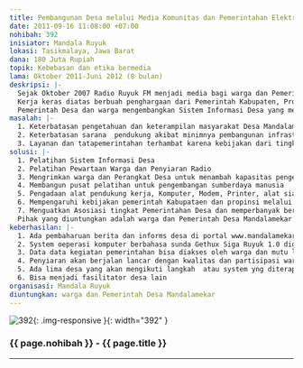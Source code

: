 ```yaml
---
title: Pembangunan Desa melalui Media Komunitas dan Pemerintahan Elektronik (e Government)
date: 2011-09-16 11:08:00 +07:00
nohibah: 392
inisiator: Mandala Ruyuk
lokasi: Tasikmalaya, Jawa Barat
dana: 180 Juta Rupiah
topik: Kebebasan dan etika bermedia
lama: Oktober 2011-Juni 2012 (8 bulan)
deskripsi: |-
  Sejak Oktober 2007 Radio Ruyuk FM menjadi media bagi warga dan Pemerintah Desa Mandalamekar untuk membahas perencanaan, pelaksanaan dan pengawasan pembangunan desa. Melalui pelibatan warga Desa Mandalamekar mampu meningkatkan mutu pelayanan dan pembangunan infrastruktur tanpa menggantungkan anggaran dana dari Pemerintah.Program Konservasi Hutan Desa merupakan contoh program yang dihasilkan dari kemandirian selama 9 tahun, Desa Mandalamekar berhasil menghutankan kembali lahan kritis untuk menyelamatkan sumber mata air untuk kebutuhan sehari-hari, pertanian, perikanan, dan peternakan. Kunci keberhasilan program diatas terletak pada peran Ruyuk FM dalam menyebarluaskan informasi dan menyalurkan aspirasi warga. Setidaknya ada 1000 warga yang aktif sebagai penyiar, pengurus dan pendengar.
  Kerja keras diatas berbuah penghargaan dari Pemerintah Kabupaten, Propinsi serta Seacology USA sebagai desa konservasi. Desa Mandalamekar juga menerapkan prinsip tata pemerintahan yang baik dan transparan sejak Maret 2011dengan mengembangkan e- Government berbasis teknologi open source. Sistem ini mengkombinasikan tata layanan yang efektif dan efesien dengan keterlibatan warga melalui pewartaan warga.
  Pemerintah Desa dan warga mengembangkan Sistem Informasi Desa yang mengelola data kependudukan, potensi desa, keuangan, pemberitaan, pelaporan dan peningkatan kapasitas warga (http;//mandalamekar.or.id). Desa Mandalamekar juga mencanangkan gerakan Mandalamekar Go Open source (MGOS) untuk kemandirian teknologi dan penghematan anggaran. Lahirlah OS Gethux Siga Ruyuk 1.0 yang menggunakan bahasa sunda
masalah: |-
  1. Keterbatasan pengetahuan dan keterampilan masyarakat Desa Mandalamekar di dunia tata pemerintahan dan media sehingga posisi tawar mereka rendah di hadapan pemerintah kabupaten dan media massa arus utama
  2. Keterbatasan sarana  pendukung akibat minimnya pembangunan infrastruktur di Desa Mandalamekar yang masih dalam kategori desa tertinggal
  3. Layanan dan tatapemerintahan terhambat karena kebijakan dari tingkat Kabupaten sampai dengan Pusat yang belum berpihak kepada desa
solusi: |-
  1. Pelatihan Sistem Informasi Desa
  2. Pelatihan Pewartaan Warga dan Penyiaran Radio
  3. Mengrimkan warga dan Perangkat Desa untuk menambah kapasitas pengetahuan di Combine Resource Institution (media Komunitas) dan Gethux Linux Purwokerto (open sorce),
  4. Membangun pusat pelatihan untuk pengembangan sumberdaya manusia
  5. Pengadaan alat pendukung kerja, Komputer, Modem, Printer, alat siaran, mixer, mic, voice recorder, kamera, alat rilai untuk siaran langsung, HT, genset, Penguat Signal seluler
  6. Mempengaruhi kebijakan pemerintah Kabupataen dan propinsi melalui pembangunan model e government yang murah
  7. Menguatkan Asosiasi tingkat Pemerintahan Desa dan memperbanyak berita desa.
  Pihak yang diuntungkan adalah warga dan Pemerintah Desa Mandalamekar
keberhasilan: |-
  1. Ada pembaharuan berita dan informs desa di portal www.mandalamekar.or.id
  2. System oeperasi komputer berbahasa sunda Gethux Siga Ruyuk 1.0 digunakan untuk kegiatan Pemerintahan Desa, Sekolah, Radio dan Masyarakat
  3. Data data kegiatan pemerintahan bisa diakses oleh warga dan mutu layanan pemerintahan meningkat ( murah dan cepat)
  4. Penyiaran akan berjalan lancar dengan kwalitas dan partisipasi warga akan meningkat.
  5. Ada lima desa yang akan mengikuti langkah  atau system yng diterapkan Desa Mandalamekar
  6. Bisa menjadi fasilitator desa lain
organisasi: Mandala Ruyuk
diuntungkan: warga dan Pemerintah Desa Mandalamekar
---
```


![392](/static/img/hibahcmb/392.png){: .img-responsive }{: width="392" }

### {{ page.nohibah }} - {{ page.title }}

---
